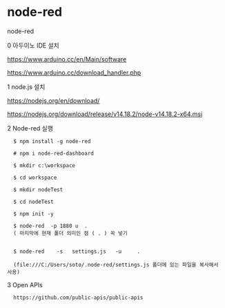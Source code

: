 # node-red
node-red

0 아두이노 IDE 설치

https://www.arduino.cc/en/Main/software

https://www.arduino.cc/download_handler.php


1 node.js 설치

https://nodejs.org/en/download/

https://nodejs.org/download/release/v14.18.2/node-v14.18.2-x64.msi

2 Node-red 실행

      $ npm install -g node-red

      # npm i node-red-dashboard

      $ mkdir c:\workspace

      $ cd workspace

      $ mkdir nodeTest

      $ cd nodeTest

      $ npm init -y

      $ node-red  -p 1880 u  .
      ( 마지막에 현재 폴더 의미인 점 ( . ) 꼭 넣기
      
      
      $ node-red    -s   settings.js   -u     .

      (file:///C:/Users/soto/.node-red/settings.js 폴더에 있는 파일을 복사해서 사용) 



3 Open APIs

      https://github.com/public-apis/public-apis

